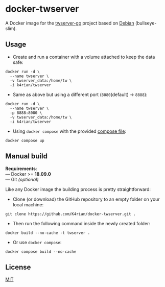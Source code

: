 docker-twserver
=====

A Docker image for the [twserver-go](https://github.com/K4rian/twserver-go) project based on [Debian](https://hub.docker.com/_/debian/) (bullseye-slim).



## Usage

- Create and run a container with a volume attached to keep the data safe:
```shell
docker run -d \
  --name twserver \
  -v twserver_data:/home/tw \
  -i k4rian/twserver
```

- Same as above but using a different port (`8080`(default) -> `8888`):
```shell
docker run -d \
  --name twserver \
  -p 8888:8080 \
  -v twserver_data:/home/tw \
  -i k4rian/twserver
```

- Using `docker compose` with the provided [compose file](https://github.com/K4rian/docker-twserver/blob/master/docker-compose.yml):
```shell
docker compose up
```



## Manual build

__Requirements__:                               
— Docker >= __18.09.0__                         
— Git *(optional)*

Like any Docker image the building process is pretty straightforward: 

- Clone (or download) the GitHub repository to an empty folder on your local machine:
```shell
git clone https://github.com/K4rian/docker-twserver.git .
```

- Then run the following command inside the newly created folder:
```shell
docker build --no-cache -t twserver .
```

- Or use `docker compose`:
```shell
docker compose build --no-cache
```



## License

[MIT](LICENSE)